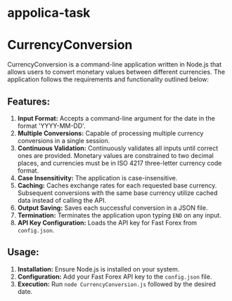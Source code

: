 # appolica-task
# CurrencyConversion

CurrencyConversion is a command-line application written in Node.js that allows users to convert monetary values between different currencies. The application follows the requirements and functionality outlined below:

## Features:
1. **Input Format:** Accepts a command-line argument for the date in the format 'YYYY-MM-DD'.
2. **Multiple Conversions:** Capable of processing multiple currency conversions in a single session.
3. **Continuous Validation:** Continuously validates all inputs until correct ones are provided. Monetary values are constrained to two decimal places, and currencies must be in ISO 4217 three-letter currency code format.
4. **Case Insensitivity:** The application is case-insensitive.
5. **Caching:** Caches exchange rates for each requested base currency. Subsequent conversions with the same base currency utilize cached data instead of calling the API.
6. **Output Saving:** Saves each successful conversion in a JSON file.
7. **Termination:** Terminates the application upon typing `END` on any input.
8. **API Key Configuration:** Loads the API key for Fast Forex from `config.json`.

## Usage:
1. **Installation:** Ensure Node.js is installed on your system.
2. **Configuration:** Add your Fast Forex API key to the `config.json` file.
3. **Execution:** Run `node CurrencyConversion.js` followed by the desired date.